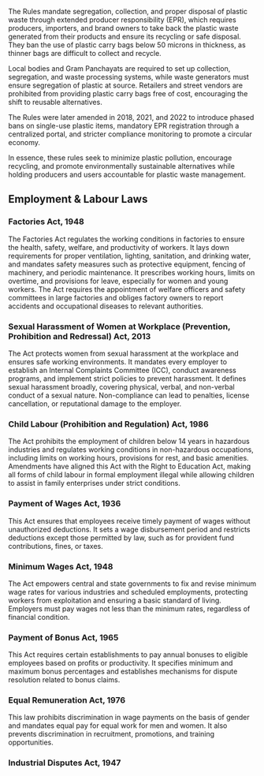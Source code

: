 The Rules mandate segregation, collection, and proper disposal of plastic waste through extended producer responsibility (EPR), which requires producers, importers, and brand owners to take back the plastic waste generated from their products and ensure its recycling or safe disposal. They ban the use of plastic carry bags below 50 microns in thickness, as thinner bags are difficult to collect and recycle.

Local bodies and Gram Panchayats are required to set up collection, segregation, and waste processing systems, while waste generators must ensure segregation of plastic at source. Retailers and street vendors are prohibited from providing plastic carry bags free of cost, encouraging the shift to reusable alternatives.

The Rules were later amended in 2018, 2021, and 2022 to introduce phased bans on single-use plastic items, mandatory EPR registration through a centralized portal, and stricter compliance monitoring to promote a circular economy.

In essence, these rules seek to minimize plastic pollution, encourage recycling, and promote environmentally sustainable alternatives while holding producers and users accountable for plastic waste management.

## Employment & Labour Laws

### Factories Act, 1948

The Factories Act regulates the working conditions in factories to ensure the health, safety, welfare, and productivity of workers. It lays down requirements for proper ventilation, lighting, sanitation, and drinking water, and mandates safety measures such as protective equipment, fencing of machinery, and periodic maintenance. It prescribes working hours, limits on overtime, and provisions for leave, especially for women and young workers. The Act requires the appointment of welfare officers and safety committees in large factories and obliges factory owners to report accidents and occupational diseases to relevant authorities.

### Sexual Harassment of Women at Workplace (Prevention, Prohibition and Redressal) Act, 2013

The Act protects women from sexual harassment at the workplace and ensures safe working environments. It mandates every employer to establish an Internal Complaints Committee (ICC), conduct awareness programs, and implement strict policies to prevent harassment. It defines sexual harassment broadly, covering physical, verbal, and non-verbal conduct of a sexual nature. Non-compliance can lead to penalties, license cancellation, or reputational damage to the employer.

### Child Labour (Prohibition and Regulation) Act, 1986

The Act prohibits the employment of children below 14 years in hazardous industries and regulates working conditions in non-hazardous occupations, including limits on working hours, provisions for rest, and basic amenities. Amendments have aligned this Act with the Right to Education Act, making all forms of child labour in formal employment illegal while allowing children to assist in family enterprises under strict conditions.

### Payment of Wages Act, 1936

This Act ensures that employees receive timely payment of wages without unauthorized deductions. It sets a wage disbursement period and restricts deductions except those permitted by law, such as for provident fund contributions, fines, or taxes.

### Minimum Wages Act, 1948

The Act empowers central and state governments to fix and revise minimum wage rates for various industries and scheduled employments, protecting workers from exploitation and ensuring a basic standard of living. Employers must pay wages not less than the minimum rates, regardless of financial condition.

### Payment of Bonus Act, 1965

This Act requires certain establishments to pay annual bonuses to eligible employees based on profits or productivity. It specifies minimum and maximum bonus percentages and establishes mechanisms for dispute resolution related to bonus claims.

### Equal Remuneration Act, 1976

This law prohibits discrimination in wage payments on the basis of gender and mandates equal pay for equal work for men and women. It also prevents discrimination in recruitment, promotions, and training opportunities.

### Industrial Disputes Act, 1947